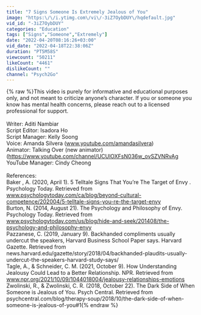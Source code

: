 ```yaml
---
title: "7 Signs Someone Is Extremely Jealous of You"
image: "https:\/\/i.ytimg.com\/vi\/-3iZ7OybDUY\/hqdefault.jpg"
vid_id: "-3iZ7OybDUY"
categories: "Education"
tags: ["Signs","Someone","Extremely"]
date: "2022-04-20T08:16:26+03:00"
vid_date: "2022-04-18T22:38:06Z"
duration: "PT5M58S"
viewcount: "50211"
likeCount: "4461"
dislikeCount: ""
channel: "Psych2Go"
---
```

{% raw %}This video is purely for informative and educational purposes only, and not meant to criticize anyone’s character. If you or someone you know has mental health concerns, please reach out to a licensed professional for support.<br /><br />Writer: Aditi Nambiar <br />Script Editor: Isadora Ho <br />Script Manager: Kelly Soong <br />Voice: Amanda Silvera (www.youtube.com/amandasilvera)<br />Animator:  Talking Over (new animator) (<a rel="nofollow" target="blank" href="https://www.youtube.com/channel/UCUlOXFsN036w_ovSZVNRvAg">https://www.youtube.com/channel/UCUlOXFsN036w_ovSZVNRvAg</a><br />YouTube Manager: Cindy Cheong    <br /><br />References:<br />Baker , A. (2020, April 1). 5 Telltale Signs That You’re The Target of Envy . Psychology Today. Retrieved from www.psychologytoday.com/ca/blog/beyond-cultural-competence/202004/5-telltale-signs-you-re-the-target-envy<br />Burton, N. (2014, August 21). The Psychology and Philosophy of Envy. Psychology Today. Retrieved from www.psychologytoday.com/us/blog/hide-and-seek/201408/the-psychology-and-philosophy-envy<br />Pazzanese, C. (2019, January 9). Backhanded compliments usually undercut the speakers, Harvard Business School Paper says. Harvard Gazette. Retrieved from news.harvard.edu/gazette/story/2018/04/backhanded-plaudits-usually-undercut-the-speakers-harvard-study-says/<br />Tagle, A., &amp; Schneider, C. M. (2021, October 9). How Understanding Jealousy Could Lead to a Better Relationship. NPR. Retrieved from www.npr.org/2021/10/09/1044018004/jealousy-relationships-emotions<br />Zwolinski, R., &amp; Zwolinski, C. R. (2018, October 22). The Dark Side of When Someone is Jealous of You. Psych Central. Retrieved from psychcentral.com/blog/therapy-soup/2018/10/the-dark-side-of-when-someone-is-jealous-of-you#1{% endraw %}
